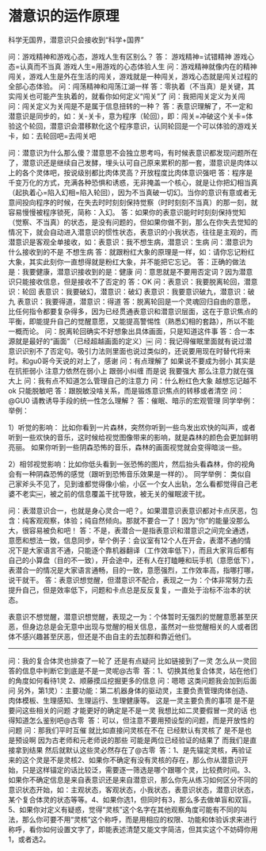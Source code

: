 # 潜意识的运作原理

科学无国界，潜意识只会接收到“科学+国界”

问：游戏精神和游戏心态，游戏人生有区别么？
答：
游戏精神=试错精神
游戏心态=认真而不当真
游戏人生=用游戏的心态体验人生
问：游戏精神就像内在的精神闯关，游戏人生是外在生活的闯关，游戏就是一种闯关，游戏心态就是闯关过程的全部心态体验。
问：闯荡精神和闯荡江湖一样
答：零执着（不当真）是关键，其实闯关也可能产生执着的，就看你如何定义“闯关”了
问：我把闯关定义为关闯
问：闯关定义为关闯是不是属于信息扭转的一种？
答：表意识理解了，不一定和潜意识是同步的，如：关-关卡，意为程序（轮回），即：闯关=冲破这个关卡=体验这个轮回，潜意识会潜移默化这个程序意识，认同轮回是一个可以体验的游戏关卡，如：去轮回吧=去闯关吧

问：潜意识为什么那么傻？潜意思不会独立思考吗，有时候表意识都发现问题所在了，潜意识还是继续自己发酵，埋头认可自己原来累积的那一套，潜意识是肉体以上的各个灵体吧，按说级别都比肉体灵高？开放程度比肉体意识强吧
答：程序是千变万化的方式，充满各种恐惧和诱惑，无非掩盖一个核心，就是让你把幻相当真（起执着心=陷入幻相=陷入轮回），因为不当真破一切幻。当你的意识有意或者无意间投向程序的时候，在失去时时刻刻保持觉察（时时刻刻不当真）的那一刻，就容易慢慢被程序锁死，简称：入幻。
答：如果你的表意识能时时刻刻保持觉知（觉察、不当真）的状态，是没有问题的，但如果你做不到，那么在你失去觉知的情况下，就会自动进入潜意识的惯性状态，表意识的小我状态，往往是主观的，而潜意识是客观全单接收，如：表意识：我不想生病，潜意识：生病
问：潜意识为什么接收到的不是  不想生病
答：就跟粉红大象的原理是一样，如：请你忘记粉红大象，其实此刻你一直想得就是粉红大象，并不能把它忘记。
答：正确的做法是：我要健康，潜意识接收到的是：健康
问：意思就是不要用否定词？因为潜意识只能接收信息，但是接收不了否定的
答：OK
问：表意识：我要脱离轮回，潜意识：轮回
表意识：我要破幻，潜意识：破幻
表意识：我要意识破九，潜意识：破九
表意识：我要得道，潜意识：得道
答：脱离轮回是一个灵魂回归自由的意愿，比任何指令都要复杂得多，因为已经贯通表意识和潜意识层面，这在于意识焦点的平衡，即能提升自己的觉醒意愿，又能提高警惕性（熟悉幻相的套路），所以不能一概而论。
问：脱离轮回确实不好想象出具体画面，只是知道这件事
答：合一本源就是最好的“画面”（已经超越画面的定义）￼
问：我记得催眠里面就有说过潜意识识别不了否定句。吸引力法则里面也说过类似的，还说要用现在时替代将来时。和gu0哥今天说的对上了，感谢
问：有点理解了 如果说不要成为弱小 其实是在抗拒弱小 注意力依然在弱小上 跟弱小纠缠
而是说 我要强大 那么注意力就在强大上
问：我有点不知道怎么管理自己的注意力
问：什么粉红色大象 越想忘记越不ok 只能脱敏吧
答：跟脱敏没啥关系，而是锻炼意识焦点的转移或者清空
问：@GU0 请教诱导手段的统一性怎么理解？
答：催眠、暗示的宏观管理
同学举例：
举例：

1）听觉的影响：
比如你看到一片森林，突然你听到一些鸟发出欢快的叫声，或者听到一些欢快的音乐，这时候给视觉图像带来的影响，就是森林的颜色会更加鲜明亮丽。
如果你听到一些阴森恐怖的音乐，森林的画面视觉就会变得暗淡一些。

2）相邻视觉影响：比如你低头看到一张恐怖的图片，然后抬头看森林，你的视角会有一种阴森恐怖的感觉（跟听到恐怖音乐效果是一样的）。
同学举例：
类似自己家斧头不见了，见到谁都觉得像小偷，小区一个女人出轨，怎么看都觉得自己老婆不老实￼，被之前的信息覆盖干扰导致，被无关的催眠波干扰。

问：表潜意识合一，也就是身心灵合一吧？。如果潜意识表意识都对卡点厌恶，包含：纯客观观察，体验；纯自然倾向。那就不要合一了！因为“你”的能量没那么大，很容易被负和吧！
答：不是，表潜合一是指表意识和潜意识之间完全通透，意愿和想法一致，信息同步，举个例子：会议室有12个人在开会，表潜不通的情况下是大家语言不通，只能逐个靠机器翻译（工作效率低下），而且大家背后都有自己的小算盘（目的不一致），开会途中，还有人在打瞌睡和玩手机（意愿低下），表潜合一的情况是大家语言通畅，目的一致，意愿强烈，工作效率高，指哪打哪，说干就干。
答：表意识想觉醒，但潜意识不配合，表现之一为：个体非常努力去提升自己，但是效率低下，问题和卡点总是反反复复，一直处于治标不治本的状态。

表意识不想觉醒，潜意识想觉醒，表现之一为：个体暂时无强烈的觉醒意愿甚至厌恶，但身边总是会无意中出现与觉醒的相关信息，虽然对一些觉醒相关的人或者团体不感兴趣甚至厌恶，但还是不由自主的去加群和靠近他们。

---

问：我的复合体灵也排查了一轮了 还是有点疑问 比如链接到了一灵 怎么从一灵回答的信息中判断它到底是不是一灵呢@古零  
答：1、切换其他复合体灵，站在他们的角度如何看待1灵
2、顺藤摸瓜挖掘更多的信息
问：嗯嗯 这类问题我会加到后面问
另外，第1灵）：主要功能：第二机器身体的驱动灵，主要负责管理肉体创造、肉体模板、生理感知、生理运行、生理健康等。
这是一灵主要负责的事项 是不是要问这些相关的问题 才能更好的确定是不是一灵 我想比如二灵要假冒一灵的话 也得知道怎么鉴别吧@古零 
答：可以，但注意不要用预设型的问题，而是开放性的问题
问：那我们平时互催 就比如直接问灵核在不在 已经默认有灵核了 是不是也是预设啊 
因为古老师和元老师说的那些 可能是两位已经验证的结果了 而我们是直接拿到结果 然后就默认这些灵必然存在了@古零 
答：1、是先锚定灵核，再验证来的这个灵是不是灵核2、如果你不确定有没有灵核的存在，那么你从潜意识开始，只是这样锚定的话比较泛，需要逐一筛选是哪个跟哪个灵，比较费时间。3、如果你不确定信息是来自表意识还是来自潜意识，那么你先从练习如何区分不同的意识状态开始，如：主观状态，客观状态，小我状态，表意识状态，潜意识状态，某个复合体灵的状态等等。4、如果你选1，但同时有3，那么多去做单盲和双盲。5、如果你对定义有疑惑，觉得“灵核”这个名字在其他观察角度可能有不同的叫法，那么你可要不用“灵核”这个称呼，而是用相应的权限、功能和体验诉求来进行称呼，看你如何设置文字了，即能表述清楚又能文字简洁，但其实这个不妨碍你用1，或者选2。

